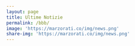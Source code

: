 ```yaml
---
layout: page
title: Ultime Notizie
permalink: /bbb/
image: 'https://marzorati.co/img/news.png'
share-img: 'https://marzorati.co/img/news.png'
---
```

<script src="https://code.jquery.com/jquery-1.9.1.min.js"></script>
<script src='https://marzorati.co/FeedEk.min.js'></script>

<div id="divRss"></div>
    
<script>
    $('#divRss').FeedEk({
    FeedUrl : 'https://jquery-plugins.net/rss',
    MaxCount : 5,
    ShowDesc : true,
    ShowPubDate:true,
    DescCharacterLimit:100,
    TitleLinkTarget:'_blank',
    DateFormat : 'MM/dd/yyyy',
    DateFormatLang : 'en'
  });
</script>